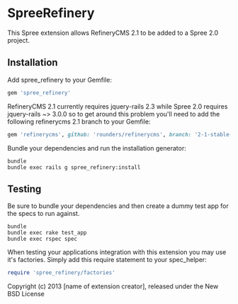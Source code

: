 SpreeRefinery
=============

This Spree extension allows RefineryCMS 2.1 to be added to a Spree 2.0 project.

Installation
------------

Add spree_refinery to your Gemfile:

```ruby
gem 'spree_refinery'
```

RefineryCMS 2.1 currently requires jquery-rails 2.3 while Spree 2.0 requires jquery-rails ~> 3.0.0 so to get around
this problem you'll need to add the following refinerycms 2.1 branch to your Gemfile:

```ruby
gem 'refinerycms', github: 'rounders/refinerycms', branch: '2-1-stable-spree-compatible'
```


Bundle your dependencies and run the installation generator:

```shell
bundle
bundle exec rails g spree_refinery:install
```

Testing
-------

Be sure to bundle your dependencies and then create a dummy test app for the specs to run against.

```shell
bundle
bundle exec rake test_app
bundle exec rspec spec
```

When testing your applications integration with this extension you may use it's factories.
Simply add this require statement to your spec_helper:

```ruby
require 'spree_refinery/factories'
```

Copyright (c) 2013 [name of extension creator], released under the New BSD License
